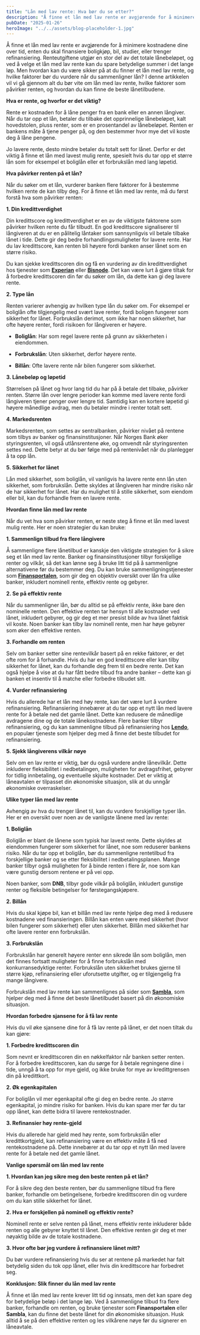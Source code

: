 ```yaml
---
title: "Lån med lav rente: Hva bør du se etter?"
description: "Å finne et lån med lav rente er avgjørende for å minimere kostnadene dine over tid, enten du skal finansiere boligkjøp, bil, studier, eller trenger refinansiering. Renteutgiftene utgjør en stor del av det totale lånebeløpet, og ved å velge et lån med lav rente kan du spare betydelige summer i det lange løp. Men hvordan &#8230; Read more"
pubDate: "2025-01-26"
heroImage: "../../assets/blog-placeholder-1.jpg"
---
```


Å finne et lån med lav rente er avgjørende for å minimere kostnadene dine over tid, enten du skal finansiere boligkjøp, bil, studier, eller trenger refinansiering. Renteutgiftene utgjør en stor del av det totale lånebeløpet, og ved å velge et lån med lav rente kan du spare betydelige summer i det lange løp. Men hvordan kan du være sikker på at du finner et lån med lav rente, og hvilke faktorer bør du vurdere når du sammenligner lån? I denne artikkelen vil vi gå gjennom alt du bør vite om lån med lav rente, hvilke faktorer som påvirker renten, og hvordan du kan finne de beste lånetilbudene.

**Hva er rente, og hvorfor er det viktig?**

Rente er kostnaden for å låne penger fra en bank eller en annen långiver. Når du tar opp et lån, betaler du tilbake det opprinnelige lånebeløpet, kalt hovedstolen, pluss renter, som er en prosentandel av lånebeløpet. Renten er bankens måte å tjene penger på, og den bestemmer hvor mye det vil koste deg å låne pengene.

Jo lavere rente, desto mindre betaler du totalt sett for lånet. Derfor er det viktig å finne et lån med lavest mulig rente, spesielt hvis du tar opp et større lån som for eksempel et boliglån eller et forbrukslån med lang løpetid.

**Hva påvirker renten på et lån?**

Når du søker om et lån, vurderer banken flere faktorer for å bestemme hvilken rente de kan tilby deg. For å finne et lån med lav rente, må du først forstå hva som påvirker renten:

**1. Din kredittverdighet**

Din kredittscore og kredittverdighet er en av de viktigste faktorene som påvirker hvilken rente du får tilbudt. En god kredittscore signaliserer til långiveren at du er en pålitelig låntaker som sannsynligvis vil betale tilbake lånet i tide. Dette gir deg bedre forhandlingsmuligheter for lavere rente. Har du lav kredittscore, kan renten bli høyere fordi banken anser lånet som en større risiko.

Du kan sjekke kredittscoren din og få en vurdering av din kredittverdighet hos tjenester som **[Experian](https://www.experian.no)** eller **[Bisnode](https://www.bisnode.no)**. Det kan være lurt å gjøre tiltak for å forbedre kredittscoren din før du søker om lån, da dette kan gi deg lavere rente.

**2. Type lån**

Renten varierer avhengig av hvilken type lån du søker om. For eksempel er boliglån ofte tilgjengelig med svært lave renter, fordi boligen fungerer som sikkerhet for lånet. Forbrukslån derimot, som ikke har noen sikkerhet, har ofte høyere renter, fordi risikoen for långiveren er høyere.

- **Boliglån**: Har som regel lavere rente på grunn av sikkerheten i eiendommen.

- **Forbrukslån**: Uten sikkerhet, derfor høyere rente.

- **Billån**: Ofte lavere rente når bilen fungerer som sikkerhet.

**3. Lånebeløp og løpetid**

Størrelsen på lånet og hvor lang tid du har på å betale det tilbake, påvirker renten. Større lån over lengre perioder kan komme med lavere rente fordi långiveren tjener penger over lengre tid. Samtidig kan en kortere løpetid gi høyere månedlige avdrag, men du betaler mindre i renter totalt sett.

**4. Markedsrenten**

Markedsrenten, som settes av sentralbanken, påvirker nivået på rentene som tilbys av banker og finansinstitusjoner. Når Norges Bank øker styringsrenten, vil også utlånsrentene øke, og omvendt når styringsrenten settes ned. Dette betyr at du bør følge med på rentenivået når du planlegger å ta opp lån.

**5. Sikkerhet for lånet**

Lån med sikkerhet, som boliglån, vil vanligvis ha lavere rente enn lån uten sikkerhet, som forbrukslån. Dette skyldes at långiveren har mindre risiko når de har sikkerhet for lånet. Har du mulighet til å stille sikkerhet, som eiendom eller bil, kan du forhandle frem en lavere rente.

**Hvordan finne lån med lav rente**

Når du vet hva som påvirker renten, er neste steg å finne et lån med lavest mulig rente. Her er noen strategier du kan bruke:

**1. Sammenlign tilbud fra flere långivere**

Å sammenligne flere lånetilbud er kanskje den viktigste strategien for å sikre seg et lån med lav rente. Banker og finansinstitusjoner tilbyr forskjellige renter og vilkår, så det kan lønne seg å bruke litt tid på å sammenligne alternativene før du bestemmer deg. Du kan bruke sammenligningstjenester som **[Finansportalen](https://www.finansportalen.no)**, som gir deg en objektiv oversikt over lån fra ulike banker, inkludert nominell rente, effektiv rente og gebyrer.

**2. Se på effektiv rente**

Når du sammenligner lån, bør du alltid se på effektiv rente, ikke bare den nominelle renten. Den effektive renten tar hensyn til alle kostnader ved lånet, inkludert gebyrer, og gir deg et mer presist bilde av hva lånet faktisk vil koste. Noen banker kan tilby lav nominell rente, men har høye gebyrer som øker den effektive renten.

**3. Forhandle om renten**

Selv om banker setter sine rentevilkår basert på en rekke faktorer, er det ofte rom for å forhandle. Hvis du har en god kredittscore eller kan tilby sikkerhet for lånet, kan du forhandle deg frem til en bedre rente. Det kan også hjelpe å vise at du har fått bedre tilbud fra andre banker – dette kan gi banken et insentiv til å matche eller forbedre tilbudet sitt.

**4. Vurder refinansiering**

Hvis du allerede har et lån med høy rente, kan det være lurt å vurdere refinansiering. Refinansiering innebærer at du tar opp et nytt lån med lavere rente for å betale ned det gamle lånet. Dette kan redusere de månedlige avdragene dine og de totale lånekostnadene. Flere banker tilbyr refinansiering, og du kan sammenligne tilbud på refinansiering hos **[Lendo](https://www.lendo.no)**, en populær tjeneste som hjelper deg med å finne det beste tilbudet for refinansiering.

**5. Sjekk långiverens vilkår nøye**

Selv om en lav rente er viktig, bør du også vurdere andre lånevilkår. Dette inkluderer fleksibilitet i nedbetalingen, muligheten for avdragsfrihet, gebyrer for tidlig innbetaling, og eventuelle skjulte kostnader. Det er viktig at låneavtalen er tilpasset din økonomiske situasjon, slik at du unngår økonomiske overraskelser.

**Ulike typer lån med lav rente**

Avhengig av hva du trenger lånet til, kan du vurdere forskjellige typer lån. Her er en oversikt over noen av de vanligste lånene med lav rente:

**1. Boliglån**

Boliglån er blant de lånene som typisk har lavest rente. Dette skyldes at eiendommen fungerer som sikkerhet for lånet, noe som reduserer bankens risiko. Når du tar opp et boliglån, bør du sammenligne rentetilbud fra forskjellige banker og se etter fleksibilitet i nedbetalingsplanen. Mange banker tilbyr også muligheten for å binde renten i flere år, noe som kan være gunstig dersom rentene er på vei opp.

Noen banker, som **DNB**, tilbyr gode vilkår på boliglån, inkludert gunstige renter og fleksible betingelser for førstegangskjøpere.

**2. Billån**

Hvis du skal kjøpe bil, kan et billån med lav rente hjelpe deg med å redusere kostnadene ved finansieringen. Billån kan enten være med sikkerhet (hvor bilen fungerer som sikkerhet) eller uten sikkerhet. Billån med sikkerhet har ofte lavere renter enn forbrukslån.

**3. Forbrukslån**

Forbrukslån har generelt høyere renter enn sikrede lån som boliglån, men det finnes fortsatt muligheter for å finne forbrukslån med konkurransedyktige renter. Forbrukslån uten sikkerhet brukes gjerne til større kjøp, refinansiering eller uforutsette utgifter, og er tilgjengelig fra mange långivere.

Forbrukslån med lav rente kan sammenlignes på sider som **[Sambla](https://www.sambla.no)**, som hjelper deg med å finne det beste lånetilbudet basert på din økonomiske situasjon.

**Hvordan forbedre sjansene for å få lav rente**

Hvis du vil øke sjansene dine for å få lav rente på lånet, er det noen tiltak du kan gjøre:

**1. Forbedre kredittscoren din**

Som nevnt er kredittscoren din en nøkkelfaktor når banken setter renten. For å forbedre kredittscoren, kan du sørge for å betale regningene dine i tide, unngå å ta opp for mye gjeld, og ikke bruke for mye av kredittgrensen din på kredittkort.

**2. Øk egenkapitalen**

For boliglån vil mer egenkapital ofte gi deg en bedre rente. Jo større egenkapital, jo mindre risiko for banken. Hvis du kan spare mer før du tar opp lånet, kan dette bidra til lavere rentekostnader.

**3. Refinansier høy rente-gjeld**

Hvis du allerede har gjeld med høy rente, som forbrukslån eller kredittkortgjeld, kan refinansiering være en effektiv måte å få ned rentekostnadene på. Dette innebærer at du tar opp et nytt lån med lavere rente for å betale ned det gamle lånet.

**Vanlige spørsmål om lån med lav rente**

**1. Hvordan kan jeg sikre meg den beste renten på et lån?**

For å sikre deg den beste renten, bør du sammenligne tilbud fra flere banker, forhandle om betingelsene, forbedre kredittscoren din og vurdere om du kan stille sikkerhet for lånet.

**2. Hva er forskjellen på nominell og effektiv rente?**

Nominell rente er selve renten på lånet, mens effektiv rente inkluderer både renten og alle gebyrer knyttet til lånet. Den effektive renten gir deg et mer nøyaktig bilde av de totale kostnadene.

**3. Hvor ofte bør jeg vurdere å refinansiere lånet mitt?**

Du bør vurdere refinansiering hvis du ser at rentene på markedet har falt betydelig siden du tok opp lånet, eller hvis din kredittscore har forbedret seg.

**Konklusjon: Slik finner du lån med lav rente**

Å finne et lån med lav rente krever litt tid og innsats, men det kan spare deg for betydelige beløp i det lange løp. Ved å sammenligne tilbud fra flere banker, forhandle om renten, og bruke tjenester som **Finansportalen** eller **Sambla**, kan du finne det beste lånet for din økonomiske situasjon. Husk alltid å se på den effektive renten og les vilkårene nøye før du signerer en låneavtale.